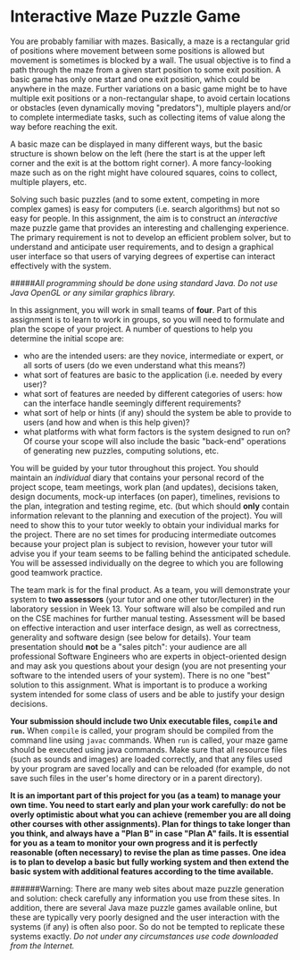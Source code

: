 Interactive Maze Puzzle Game
==============

You are probably familiar with mazes. Basically, a maze is a rectangular grid of positions where movement between some positions is allowed but movement is sometimes is blocked by a wall. The usual objective is to find a path through the maze from a given start position to some exit position. A basic game has only one start and one exit position, which could be anywhere in the maze. Further variations on a basic game might be to have multiple exit positions or a non-rectangular shape, to avoid certain locations or obstacles (even dynamically moving "predators"), multiple players and/or to complete intermediate tasks, such as collecting items of value along the way before reaching the exit.

A basic maze can be displayed in many different ways, but the basic structure is shown below on the left (here the start is at the upper left corner and the exit is at the bottom right corner). A more fancy-looking maze such as on the right might have coloured squares, coins to collect, multiple players, etc.

Solving such basic puzzles (and to some extent, competing in more complex games) is easy for computers (i.e. search algorithms) but not so easy for people. In this assignment, the aim is to construct an *interactive* maze puzzle game that provides an interesting and challenging experience. The primary requirement is not to develop an efficient problem solver, but to understand and anticipate user requirements, and to design a graphical user interface so that users of varying degrees of expertise can interact effectively with the system.

#####*All programming should be done using standard Java. Do not use Java OpenGL or any similar graphics library.*

In this assignment, you will work in small teams of **four**. Part of this assignment is to learn to work in groups, so you will need to formulate and plan the scope of your project. A number of questions to help you determine the initial scope are:
* who are the intended users: are they novice, intermediate or expert, or all sorts of users (do we even understand what this means?)
* what sort of features are basic to the application (i.e. needed by every user)?
* what sort of features are needed by different categories of users: how can the interface handle seemingly different requirements?
* what sort of help or hints (if any) should the system be able to provide to users (and how and when is this help given)?
* what platforms with what form factors is the system designed to run on?
Of course your scope will also include the basic "back-end" operations of generating new puzzles, computing solutions, etc.

You will be guided by your tutor throughout this project. You should maintain an *individual* diary that contains your personal record of the project scope, team meetings, work plan (and updates), decisions taken, design documents, mock-up interfaces (on paper), timelines, revisions to the plan, integration and testing regime, etc. (but which should **only** contain information relevant to the planning and execution of the project). You will need to show this to your tutor weekly to obtain your individual marks for the project. There are no set times for producing intermediate outcomes because your project plan is subject to revision, however your tutor will advise you if your team seems to be falling behind the anticipated schedule. You will be assessed individually on the degree to which you are following good teamwork practice.

The team mark is for the final product. As a team, you will demonstrate your system to **two assessors** (your tutor and one other tutor/lecturer) in the laboratory session in Week 13. Your software will also be compiled and run on the CSE machines for further manual testing. Assessment will be based on effective interaction and user interface design, as well as correctness, generality and software design (see below for details). Your team presentation should **not** be a "sales pitch": your audience are all professional Software Engineers who are experts in object-oriented design and may ask you questions about your design (you are not presenting your software to the intended users of your system). There is no one "best" solution to this assignment. What is important is to produce a working system intended for some class of users and be able to justify your design decisions.

**Your submission should include two Unix executable files, `compile` and `run`.** When `compile` is called, your program should be compiled from the command line using `javac` commands. When `run` is called, your maze game should be executed using java commands. Make sure that all resource files (such as sounds and images) are loaded correctly, and that any files used by your program are saved locally and can be reloaded (for example, do not save such files in the user's home directory or in a parent directory).

**It is an important part of this project for you (as a team) to manage your own time. You need to start early and plan your work carefully: do not be overly optimistic about what you can achieve (remember you are all doing other courses with other assignments). Plan for things to take longer than you think, and always have a "Plan B" in case "Plan A" fails. It is essential for you as a team to monitor your own progress and it is perfectly reasonable (often necessary) to revise the plan as time passes. One idea is to plan to develop a basic but fully working system and then extend the basic system with additional features according to the time available.**

######Warning: There are many web sites about maze puzzle generation and solution: check carefully any information you use from these sites. In addition, there are several Java maze puzzle games available online, but these are typically very poorly designed and the user interaction with the systems (if any) is often also poor. So do not be tempted to replicate these systems exactly. *Do not under any circumstances use code downloaded from the Internet.*
